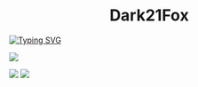 <h1 align="center">Dark21Fox</h1>

[![Typing SVG](https://readme-typing-svg.herokuapp.com?font=Fira+Code&duration=2500&pause=1000&color=6699FF&center=true&multiline=true&repeat=false&width=600&height=100&lines=Interested+in+information+security%2C;programming++and+artificial+intelligence)](https://git.io/typing-svg)

![](https://github-profile-summary-cards.vercel.app/api/cards/profile-details?username=Dark21Fox&theme=tokyonight)

![](https://github-profile-summary-cards.vercel.app/api/cards/repos-per-language?username=Dark21Fox&theme=tokyonight)
![](https://github-profile-summary-cards.vercel.app/api/cards/stats?username=Dark21Fox&theme=tokyonight)


<!--
Here are some ideas to get you started:

- 🔭 I’m currently working on ...
- 🌱 I’m currently learning ...
- 👯 I’m looking to collaborate on ...
- 🤔 I’m looking for help with ...
- 💬 Ask me about ...
- 📫 How to reach me: ...
- 😄 Pronouns: ...
- ⚡ Fun fact: ...
-->

